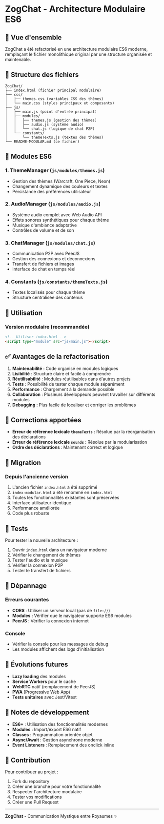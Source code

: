 # ZogChat - Architecture Modulaire ES6

## 🎯 Vue d'ensemble

ZogChat a été refactorisé en une architecture modulaire ES6 moderne, remplaçant le fichier monolithique original par une structure organisée et maintenable.

## 📁 Structure des fichiers

```
ZogChat/
├── index.html (fichier principal modulaire)
├── css/
│   ├── themes.css (variables CSS des thèmes)
│   └── main.css (styles principaux et composants)
├── js/
│   ├── main.js (point d'entrée principal)
│   ├── modules/
│   │   ├── themes.js (gestion des thèmes)
│   │   ├── audio.js (système audio)
│   │   └── chat.js (logique de chat P2P)
│   └── constants/
│       └── themeTexts.js (textes des thèmes)
└── README-MODULAR.md (ce fichier)
```

## 🚀 Modules ES6

### 1. **ThemeManager** (`js/modules/themes.js`)
- Gestion des thèmes (Warcraft, One Piece, Neon)
- Changement dynamique des couleurs et textes
- Persistance des préférences utilisateur

### 2. **AudioManager** (`js/modules/audio.js`)
- Système audio complet avec Web Audio API
- Effets sonores synthétiques pour chaque thème
- Musique d'ambiance adaptative
- Contrôles de volume et de son

### 3. **ChatManager** (`js/modules/chat.js`)
- Communication P2P avec PeerJS
- Gestion des connexions et déconnexions
- Transfert de fichiers et images
- Interface de chat en temps réel

### 4. **Constants** (`js/constants/themeTexts.js`)
- Textes localisés pour chaque thème
- Structure centralisée des contenus

## 🔧 Utilisation

### Version modulaire (recommandée)
```html
<!-- Utiliser index.html -->
<script type="module" src="js/main.js"></script>
```

## ✅ Avantages de la refactorisation

1. **Maintenabilité** : Code organisé en modules logiques
2. **Lisibilité** : Structure claire et facile à comprendre
3. **Réutilisabilité** : Modules réutilisables dans d'autres projets
4. **Tests** : Possibilité de tester chaque module séparément
5. **Performance** : Chargement à la demande possible
6. **Collaboration** : Plusieurs développeurs peuvent travailler sur différents modules
7. **Debugging** : Plus facile de localiser et corriger les problèmes

## 🚨 Corrections apportées

- **Erreur de référence lexicale `themeTexts`** : Résolue par la réorganisation des déclarations
- **Erreur de référence lexicale `sounds`** : Résolue par la modularisation
- **Ordre des déclarations** : Maintenant correct et logique

## 🔄 Migration

### Depuis l'ancienne version
1. L'ancien fichier `index.html` a été supprimé
2. `index-modular.html` a été renommé en `index.html`
3. Toutes les fonctionnalités existantes sont préservées
4. Interface utilisateur identique
5. Performance améliorée
6. Code plus robuste

## 🧪 Tests

Pour tester la nouvelle architecture :

1. Ouvrir `index.html` dans un navigateur moderne
2. Vérifier le changement de thèmes
3. Tester l'audio et la musique
4. Vérifier la connexion P2P
5. Tester le transfert de fichiers

## 🐛 Dépannage

### Erreurs courantes
- **CORS** : Utiliser un serveur local (pas de `file://`)
- **Modules** : Vérifier que le navigateur supporte ES6 modules
- **PeerJS** : Vérifier la connexion internet

### Console
- Vérifier la console pour les messages de debug
- Les modules affichent des logs d'initialisation

## 🔮 Évolutions futures

- **Lazy loading** des modules
- **Service Workers** pour le cache
- **WebRTC** natif (remplacement de PeerJS)
- **PWA** (Progressive Web App)
- **Tests unitaires** avec Jest/Vitest

## 📝 Notes de développement

- **ES6+** : Utilisation des fonctionnalités modernes
- **Modules** : Import/export ES6 natif
- **Classes** : Programmation orientée objet
- **Async/Await** : Gestion asynchrone moderne
- **Event Listeners** : Remplacement des onclick inline

## 🤝 Contribution

Pour contribuer au projet :

1. Fork du repository
2. Créer une branche pour votre fonctionnalité
3. Respecter l'architecture modulaire
4. Tester vos modifications
5. Créer une Pull Request

---

**ZogChat** - Communication Mystique entre Royaumes ✨
